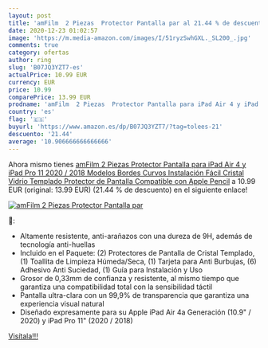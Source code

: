 ```yaml
---
layout: post
title: 'amFilm  2 Piezas  Protector Pantalla par al 21.44 % de descuento'
date: 2020-12-23 01:02:57
image: 'https://m.media-amazon.com/images/I/51ryzSwhGXL._SL200_.jpg'
comments: true
category: ofertas
author: ring
slug: 'B07JQ3YZT7-es'
actualPrice: 10.99 EUR
currency: EUR
price: 10.99
comparePrice: 13.99 EUR
prodname: 'amFilm  2 Piezas  Protector Pantalla para iPad Air 4 y iPad Pro 11  2020 / 2018 Modelos   Bordes Curvos  Instalación Fácil  Cristal Vidrio Templado Protector de Pantalla Compatible con Apple Pencil'
country: 'es'
flag: '🇪🇸'
buyurl: 'https://www.amazon.es/dp/B07JQ3YZT7/?tag=tolees-21'
descuento: '21.44'
average: '10.906666666666666'
---
```


Ahora mismo tienes [amFilm  2 Piezas  Protector Pantalla para iPad Air 4 y iPad Pro 11  2020 / 2018 Modelos   Bordes Curvos  Instalación Fácil  Cristal Vidrio Templado Protector de Pantalla Compatible con Apple Pencil](https://www.amazon.es/dp/B07JQ3YZT7/?tag=tolees-21) a 10.99 EUR (original: 13.99 EUR) (21.44 %  de descuento) en el siguiente enlace!

[![amFilm  2 Piezas  Protector Pantalla par](https://m.media-amazon.com/images/I/51ryzSwhGXL._SL200_.jpg)](https://www.amazon.es/dp/B07JQ3YZT7/?tag=tolees-21)

🔎:

- Altamente resistente, anti-arañazos con una dureza de 9H, además de tecnología anti-huellas
- Incluido en el Paquete: (2) Protectores de Pantalla de Cristal Templado, (1) Toallita de Limpieza Húmeda/Seca, (1) Tarjeta para Anti Burbujas, (6) Adhesivo Anti Suciedad, (1) Guía para Instalación y Uso
- Grosor de 0,33mm de confianza y resistente, al mismo tiempo que garantiza una compatibilidad total con la sensibilidad táctil
- Pantalla ultra-clara con un 99,9% de transparencia que garantiza una experiencia visual natural
- Diseñado expresamente para su Apple iPad Air 4a Generación (10.9" / 2020) y iPad Pro 11" (2020 / 2018)

[Visítala!!!](https://www.amazon.es/dp/B07JQ3YZT7/?tag=tolees-21)
